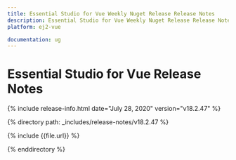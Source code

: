 ```yaml
---
title: Essential Studio for Vue Weekly Nuget Release Release Notes  
description: Essential Studio for Vue Weekly Nuget Release Release Notes  
platform: ej2-vue

documentation: ug
---
```


# Essential Studio for  Vue  Release Notes  

{% include release-info.html date="July 28, 2020"   version="v18.2.47"  %} 

{% directory path: _includes/release-notes/v18.2.47 %}

{% include {{file.url}} %}

{% enddirectory %}
